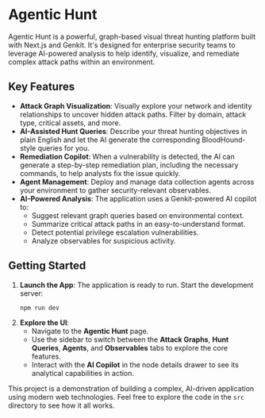 # Agentic Hunt

Agentic Hunt is a powerful, graph-based visual threat hunting platform built with Next.js and Genkit. It's designed for enterprise security teams to leverage AI-powered analysis to help identify, visualize, and remediate complex attack paths within an environment.

## Key Features

-   **Attack Graph Visualization**: Visually explore your network and identity relationships to uncover hidden attack paths. Filter by domain, attack type, critical assets, and more.
-   **AI-Assisted Hunt Queries**: Describe your threat hunting objectives in plain English and let the AI generate the corresponding BloodHound-style queries for you.
-   **Remediation Copilot**: When a vulnerability is detected, the AI can generate a step-by-step remediation plan, including the necessary commands, to help analysts fix the issue quickly.
-   **Agent Management**: Deploy and manage data collection agents across your environment to gather security-relevant observables.
-   **AI-Powered Analysis**: The application uses a Genkit-powered AI copilot to:
    -   Suggest relevant graph queries based on environmental context.
    -   Summarize critical attack paths in an easy-to-understand format.
    -   Detect potential privilege escalation vulnerabilities.
    -   Analyze observables for suspicious activity.

## Getting Started

1.  **Launch the App**: The application is ready to run. Start the development server:
    ```bash
    npm run dev
    ```
2.  **Explore the UI**:
    -   Navigate to the **Agentic Hunt** page.
    -   Use the sidebar to switch between the **Attack Graphs**, **Hunt Queries**, **Agents**, and **Observables** tabs to explore the core features.
    -   Interact with the **AI Copilot** in the node details drawer to see its analytical capabilities in action.

This project is a demonstration of building a complex, AI-driven application using modern web technologies. Feel free to explore the code in the `src` directory to see how it all works.
